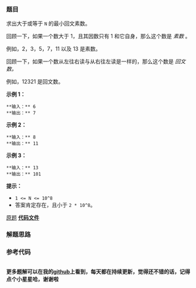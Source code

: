 ### 题目
求出大于或等于 `N` 的最小回文素数。

回顾一下，如果一个数大于 1，且其因数只有 1 和它自身，那么这个数是 _素数_ 。

例如，2，3，5，7，11 以及 13 是素数。

回顾一下，如果一个数从左往右读与从右往左读是一样的，那么这个数是 _回文数。_

例如，12321 是回文数。



**示例 1：**

    
    
    **输入：** 6
    **输出：** 7
    

**示例  2：**

    
    
    **输入：** 8
    **输出：** 11
    

**示例  3：**

    
    
    **输入：** 13
    **输出：** 101



**提示：**

  * `1 <= N <= 10^8`
  * 答案肯定存在，且小于 `2 * 10^8`。





[原题](https://leetcode-cn.com/problems/prime-palindrome/)    **[代码文件]()**


### 解题思路




### 参考代码

```go


```




**更多题解可以在我的[github](https://github.com/LZH139/leetcode_Go)上看到，每天都在持续更新，觉得还不错的话，记得点个小星星哈，谢谢啦**
